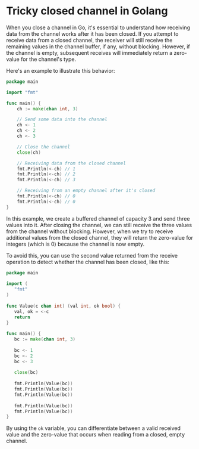 # Tricky closed channel in Golang

When you close a channel in Go, it's essential to understand how receiving data from the channel works after it has been closed. If you attempt to receive data from a closed channel, the receiver will still receive the remaining values in the channel buffer, if any, without blocking. However, if the channel is empty, subsequent receives will immediately return a zero-value for the channel's type.

Here's an example to illustrate this behavior:

```go
package main

import "fmt"

func main() {
    ch := make(chan int, 3)

    // Send some data into the channel
    ch <- 1
    ch <- 2
    ch <- 3

    // Close the channel
    close(ch)

    // Receiving data from the closed channel
    fmt.Println(<-ch) // 1
    fmt.Println(<-ch) // 2
    fmt.Println(<-ch) // 3

    // Receiving from an empty channel after it's closed
    fmt.Println(<-ch) // 0
    fmt.Println(<-ch) // 0
}
```

In this example, we create a buffered channel of capacity 3 and send three values into it. After closing the channel, we can still receive the three values from the channel without blocking. However, when we try to receive additional values from the closed channel, they will return the zero-value for integers (which is 0) because the channel is now empty.

To avoid this, you can use the second value returned from the receive operation to detect whether the channel has been closed, like this:

```go
package main  
  
import (  
   "fmt"  
)  
  
func Value(c chan int) (val int, ok bool) {  
   val, ok = <-c  
   return  
}  
  
func main() {  
   bc := make(chan int, 3)  
  
   bc <- 1  
   bc <- 2  
   bc <- 3  
  
   close(bc)  
  
   fmt.Println(Value(bc))  
   fmt.Println(Value(bc))  
   fmt.Println(Value(bc))  
  
   fmt.Println(Value(bc))  
   fmt.Println(Value(bc))  
}
```

By using the `ok` variable, you can differentiate between a valid received value and the zero-value that occurs when reading from a closed, empty channel.